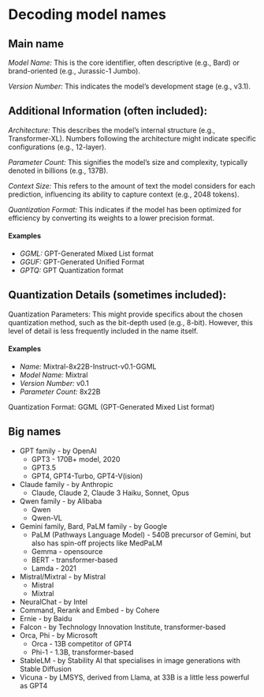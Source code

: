 # Decoding model names

## Main name

*Model Name:* This is the core identifier, often descriptive (e.g., Bard) or brand-oriented (e.g., Jurassic-1 Jumbo).

*Version Number:* This indicates the model’s development stage (e.g., v3.1).

## Additional Information (often included):

*Architecture:* This describes the model’s internal structure (e.g., Transformer-XL). Numbers following the architecture might indicate specific configurations (e.g., 12-layer).

*Parameter Count:* This signifies the model’s size and complexity, typically denoted in billions (e.g., 137B).

*Context Size:* This refers to the amount of text the model considers for each prediction, influencing its ability to capture context (e.g., 2048 tokens).

*Quantization Format:* This indicates if the model has been optimized for efficiency by converting its weights to a lower precision format. 

#### Examples

* *GGML:* GPT-Generated Mixed List format
* *GGUF:* GPT-Generated Unified Format
* *GPTQ:* GPT Quantization format

## Quantization Details (sometimes included):

Quantization Parameters: This might provide specifics about the chosen quantization method, such as the bit-depth used (e.g., 8-bit). However, this level of detail is less frequently included in the name itself.


#### Examples

* *Name:* Mixtral-8x22B-Instruct-v0.1-GGML
* *Model Name:* Mixtral
* *Version Number:* v0.1
* *Parameter Count:* 8x22B

Quantization Format: GGML (GPT-Generated Mixed List format)

## Big names

* GPT family - by OpenAI
    - GPT3 - 170B+ model, 2020
    - GPT3.5
    - GPT4, GPT4-Turbo, GPT4-V(ision)
* Claude family - by Anthropic
    - Claude, Claude 2, Claude 3 Haiku, Sonnet, Opus
* Qwen family - by Alibaba
    - Qwen
    - Qwen-VL
* Gemini family, Bard, PaLM family - by Google
   - PaLM (Pathways Language Model) - 540B precursor of Gemini, but also has spin-off projects like MedPaLM
   - Gemma - opensource
   - BERT - transformer-based
   - Lamda - 2021
* Mistral/Mixtral - by Mistral
    - Mistral
    - Mixtral
* NeuralChat - by Intel
* Command, Rerank and Embed - by Cohere
* Ernie - by Baidu
* Falcon - by Technology Innovation Institute, transformer-based
* Orca, Phi - by Microsoft
    - Orca - 13B competitor of GPT4
    - Phi-1 - 1.3B, transformer-based
* StableLM - by Stability AI that specialises in image generations with Stable Diffusion
* Vicuna - by LMSYS, derived from Llama, at 33B is a little less powerful as GPT4



